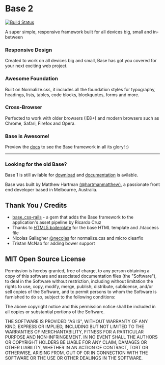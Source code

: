 # Base 2
[![Build Status](https://travis-ci.org/matthewhartman/base.svg?branch=v2.0.1)](https://travis-ci.org/matthewhartman/base)

A super simple, responsive framework built for all devices big, small and in-between

### Responsive Design
Created to work on all devices big and small, Base has got you covered for your next exciting web project.

### Awesome Foundation
Built on Normalize.css, it includes all the foundation styles for typography, headings, lists, tables, code blocks, blockquotes, forms and more.

### Cross-Browser
Perfected to work with older browsers (IE8+) and modern browsers such as Chrome, Safari, Firefox and Opera.

### Base is Awesome!
Preview the [docs](http://matthewhartman.github.io/base/docs/) to see the Base framework in all its glory! :)

* * *

### Looking for the old Base?
Base 1 is still avilable for [download](https://github.com/matthewhartman/base/archive/v1.zip) and [documentation](http://matthewhartman.github.io/base/docs/v1-docs/) is avilable. 

Base was built by Matthew Hartman [(@hartmanmatthew)](http://twitter.com/matthewhartmans), a passionate front end developer based in Melbourne, Australia.

## Thank You / Credits
- [base_css-rails](https://github.com/rkrdo/base_css-rails) - a gem that adds the Base framework to the application's asset pipeline by Ricardo Cruz
- Thanks to [HTML5 boilerplate](https://html5boilerplate.com/) for the base HTML template and .htaccess file
- Nicolas Gallagher [@necolas](https://twitter.com/necolas) for normalize.css and micro clearfix
- Tristan McNab for adding bower support

## MIT Open Source License
Permission is hereby granted, free of charge, to any person obtaining a copy of this software and associated documentation files (the "Software"), to deal in the Software without restriction, including without limitation the rights to use, copy, modify, merge, publish, distribute, sublicense, and/or sell copies of the Software, and to permit persons to whom the Software is furnished to do so, subject to the following conditions:

The above copyright notice and this permission notice shall be included in all copies or substantial portions of the Software.

THE SOFTWARE IS PROVIDED "AS IS", WITHOUT WARRANTY OF ANY KIND, EXPRESS OR IMPLIED, INCLUDING BUT NOT LIMITED TO THE WARRANTIES OF MERCHANTABILITY, FITNESS FOR A PARTICULAR PURPOSE AND NON-INFRINGEMENT. IN NO EVENT SHALL THE AUTHORS OR COPYRIGHT HOLDERS BE LIABLE FOR ANY CLAIM, DAMAGES OR OTHER LIABILITY, WHETHER IN AN ACTION OF CONTRACT, TORT OR OTHERWISE, ARISING FROM, OUT OF OR IN CONNECTION WITH THE SOFTWARE OR THE USE OR OTHER DEALINGS IN THE SOFTWARE.